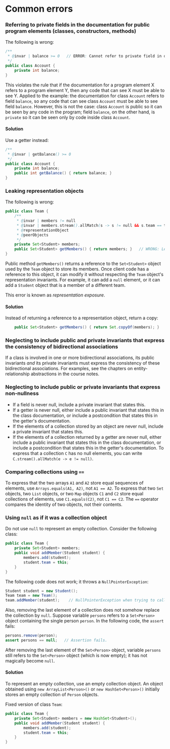 # Common errors

### Referring to private fields in the documentation for public program elements (classes, constructors, methods)

The following is wrong:
```java
/**
 * @invar | balance >= 0   // ERROR: Cannot refer to private field in documentation for public class.
 */
public class Account {
    private int balance;
}
```
This violates the rule that if the documentation for a program element X refers to a program element Y,
then any code that can see X must be able to see Y. Applied to the example:
the documentation for class `Account` refers to field `balance`, so any code that can see class
`Account` must be able to see field `balance`. However, this is not the case: class `Account` is public so it can be seen
by any code in the program; field `balance`, on the other hand, is `private` so it can be seen only by code inside class `Account`.

#### Solution

Use a getter instead:
```java
/**
 * @invar | getBalance() >= 0
 */
public class Account {
    private int balance;
    public int getBalance() { return balance; }
}
```

### Leaking representation objects

The following is wrong:
```java
public class Team {
    /**
     * @invar | members != null
     * @invar | members.stream().allMatch(s -> s != null && s.team == this)
     * @representationObject
     * @peerObjects
     */
    private Set<Student> members;
    public Set<Student> getMembers() { return members; }   // WRONG: Leaking representation object
}
```
Public method `getMembers()` returns a reference to the `Set<Student>` object used by the `Team` object to store its members.
Once client code has a reference to this object, it can modify it without respecting the `Team` object's representation invariants.
For example, it can add a `null` element, or it can add a `Student` object that is a member of a different team.

This error is known as *representation exposure*.

#### Solution

Instead of returning a reference to a representation object, return a copy:
```java
    public Set<Student> getMembers() { return Set.copyOf(members); }
```

### Neglecting to include public and private invariants that express the consistency of bidirectional associations

If a class is involved in one or more bidirectional associations, its public invariants *and* its private invariants
must express the consistency of these bidirectional associations.
For examples, see the chapters on entity-relationship abstractions in the course notes.

### Neglecting to include public or private invariants that express non-nullness

- If a field is never null, include a private invariant that states this.
- If a getter is never null, either include a public invariant that states this in the class documentation,
or include a postcondition that states this in the getter's documentation.
- If the elements of a collection stored by an object are never null, include a private invariant that states this.
- If the elements of a collection returned by a getter are never null, either include a public invariant that states this
in the class documentation, or include a postcondition that states this in the getter's documentation.
To express that a collection `C` has no null elements, you can write `C.stream().allMatch(e -> e != null)`.

### Comparing collections using `==`

To express that the two arrays `A1` and `A2` store equal sequences of elements, use `Arrays.equals(A1, A2)`, not `A1 == A2`.
To express that two `Set` objects, two `List` objects, or two `Map` objects `C1` and `C2` store equal collections of elements,
use `C1.equals(C2)`, not `C1 == C2`. The `==` operator compares the identity of two objects, not their contents.

### Using `null` as if it was a collection object

Do not use `null` to represent an empty collection. Consider the following class:

```java
public class Team {
    private Set<Student> members;
    public void addMember(Student student) {
        members.add(student);
        student.team = this;
    }
}
```

The following code does not work; it throws a `NullPointerException`:
```java
Student student = new Student();
Team team = new Team();
team.addMember(student);    // NullPointerException when trying to call `add` on `null`.
```

Also, removing the last element of a collection does not somehow replace the collection by `null`. Suppose variable `persons` refers to a `Set<Person>` object containing the single person `person`. In the following code, the `assert` fails:
```java
persons.remove(person);
assert persons == null;   // Assertion fails.
```
After removing the last element of the `Set<Person>` object, variable `persons` still refers to the `Set<Person>` object (which is now empty); it has not magically become `null`.

#### Solution

To represent an empty collection, use an empty collection object. An object obtained using `new ArrayList<Person>()` or `new HashSet<Person>()` initially stores an empty collection of `Person` objects.

Fixed version of class `Team`:
```java
public class Team {
    private Set<Student> members = new HashSet<Student>();
    public void addMember(Student student) {
        members.add(student);
        student.team = this;
    }
}
```
